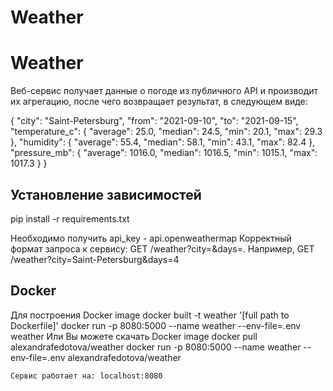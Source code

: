 <h1>Weather </h1>

<h1>Weather </h1>

<p> Веб-сервис получает данные о погоде из публичного API и производит их агрегацию, после чего возвращает результат, в следующем виде: 
<p>
  {
 "city": "Saint-Petersburg",
 "from": "2021-09-10",
 "to": "2021-09-15",
 "temperature_c": {
   "average": 25.0,
   "median": 24.5,
   "min": 20.1,
   "max": 29.3
 },
 "humidity": {
   "average": 55.4,
   "median": 58.1,
   "min": 43.1,
   "max": 82.4
 },
 "pressure_mb": {
   "average": 1016.0,
   "median": 1016.5,
   "min": 1015.1,
   "max": 1017.3
 }
}
  </p>
</p>

<h2>Установление зависимостей </h2>
<p> pip install -r requirements.txt </p>
<p> Необходимо получить api_key - api.openweathermap 
Корректный формат запроса к сервису: GET /weather?city=<city>&days=<n>. Например, GET /weather?city=Saint-Petersburg&days=4 </p> 

<h2> Docker </h2>
  <p> 
    Для построения Docker image  
    docker built -t weather '[full path to Dockerfile]'
    docker run -p 8080:5000 --name weather --env-file=.env weather 
    Или Вы можете скачать Docker image 
    docker pull alexandrafedotova/weather 
    docker run -p 8080:5000 --name weather --env-file=.env alexandrafedotova/weather
    
    Сервис работает на: localhost:8080
  </p>
  
 

